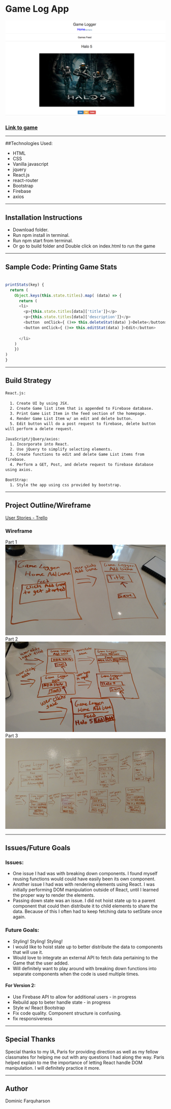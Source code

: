 # Game Log App

![Game Log App](assets/project.png)

### [Link to game](http://messenger-ferret-81632.bitballoon.com/)
---
##Technologies Used:
- HTML
- CSS
- Vanilla javascript
- jquery
- React.js
- react-router
- Bootstrap
- Firebase
- axios
---
## Installation Instructions

- Download folder.
- Run npm install in terminal.
- Run npm start from terminal.
- Or go to build folder and Double click on index.html to run the game


---
## Sample Code: Printing Game Stats
```javascript

printStats(key) {
  return (
    Object.keys(this.state.titles).map( (data) => {
      return (
      <li>
        <p>{this.state.titles[data]['title']}</p>
        <p>{this.state.titles[data]['description']}</p>
        <button  onClick={ ()=> this.deleteStat(data) }>Delete</button>
        <button onClick={ ()=> this.editStat(data) }>Edit</button>

      </li>
    )
    })
)
}
```
---
## Build Strategy
```
React.js:

  1. Create UI by using JSX.
  2. Create Game list item that is appended to Firebase database.
  3. Print Game List Item in the feed section of the homepage.
  4. Render Game List Item w/ an edit and delete button.
  5. Edit button will do a post request to firebase, delete button will perform a delete request.

JavaScript/jQuery/axios:
  1. Incorporate into React.
  2. Use jQuery to simplify selecting elements.
  3. Create functions to edit and delete Game List items from firebase.
  4. Perform a GET, Post, and delete request to firebase database using axios.

BootStrap:
  1. Style the app using css provided by bootstrap.

```  
---
## Project Outline/Wireframe



[User Stories - Trello](https://trello.com/b/R4mSObNh/game-log-app)

### Wireframe
Part 1
![image1](assets/wireframe3.jpg)
Part 2
![image1](assets/wireframe2.jpg)
Part 3
![image1](assets/wireframe1.jpg)



---
## Issues/Future Goals
### Issues:
- One issue I had was with breaking down components. I found myself reusing functions would could have easily been its own component.
- Another issue I had was with rendering elements using React. I was initially performing DOM manipulation outside of React, until I learned the proper way to render the elements.
- Passing down state was an issue. I did not hoist state up to a parent component that could then distribute it to child elements to share the data. Because of this I often had to keep fetching data to setState once again.

### Future Goals:
- Styling! Styling! Styling!
- I would like to hoist state up to better distribute the data to components that will use it.
- Would love to integrate an external API to fetch data pertaining to the Game that the user added.
- Will definitely want to play around with breaking down functions into separate components when the code is used multiple times.
#### For Version 2:
- Use Firebase API to allow for additional users - in progress
- Rebuild app to beter handle state - in progress
- Style w/ React Bootstrap
- Fix code quality. Component structure is confusing.
- fix responsiveness


---
## Special Thanks

Special thanks to my IA, Paris for providing direction as well as my fellow classmates for helping me out with any questions I had along the way. Paris helped explain to me the importance of letting React handle DOM manipulation. I will definitely practice it more.

---
## Author

Dominic Farquharson

